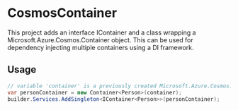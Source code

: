 # CosmosContainer

This project adds an interface IContainer<T> and a class wrapping a Microsoft.Azure.Cosmos.Container object. This can be used for dependency injecting multiple containers using a DI framework.

## Usage

```csharp
// variable 'container' is a previously created Microsoft.Azure.Cosmos.Container object
var personContainer = new Container<Person>(container);
builder.Services.AddSingleton<IContainer<Person>>(personContainer);
```